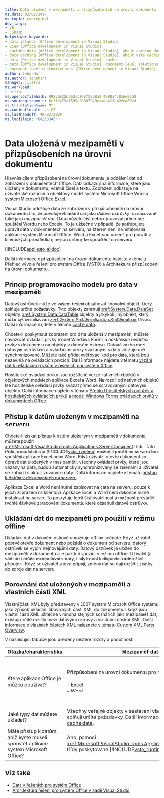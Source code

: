 ```yaml
---
title: Data uložená v mezipaměti v přizpůsobeních na úrovni dokumentu
ms.date: 02/02/2017
ms.topic: conceptual
dev_langs:
- VB
- CSharp
helpviewer_keywords:
- data islands [Office development in Visual Studio]
- view [Office development in Visual Studio]
- caching data [Office development in Visual Studio], about caching data
- data caching [Office development in Visual Studio], about data caching
- data [Office development in Visual Studio], cache
- data [Office development in Visual Studio], document-level solutions
- document-level customizations [Office development in Visual Studio], data model
author: John-Hart
ms.author: johnhart
manager: jillfra
ms.workload:
- office
ms.openlocfilehash: 9985dd25ba62cc9c0735a8a8f4008a4c0abe0558
ms.sourcegitcommit: 6cfffa72af599a9d667249caaaa411bb28ea69fd
ms.translationtype: MT
ms.contentlocale: cs-CZ
ms.lasthandoff: 09/02/2020
ms.locfileid: "88238345"
---
```

# <a name="cached-data-in-document-level-customizations"></a>Data uložená v mezipaměti v přizpůsobeních na úrovni dokumentu
  Hlavním cílem přizpůsobení na úrovni dokumentu je oddělení dat od zobrazení v dokumentech Office. Data odkazují na informace, které jsou uloženy v dokumentu, včetně čísel a textu. Zobrazení odkazuje na uživatelské rozhraní a objektový model systém Microsoft Office Word a systém Microsoft Office Excel.

 Visual Studio odděluje data ze zobrazení v přizpůsobeních na úrovni dokumentu tím, že povoluje vkládání dat jako *datové ostrůvky*, označované také jako *mezipaměť dat*. Data můžete číst nebo upravovat přímo bez spuštění Wordu nebo Excelu. To je užitečné v případě, že potřebujete upravit data v dokumentech na serveru, na kterém není nainstalovaná aplikace systém Microsoft Office. Word a Excel jsou určené pro použití v klientských prostředích; nejsou určeny ke spouštění na serveru.

 [!INCLUDE[appliesto_alldoc](../vsto/includes/appliesto-alldoc-md.md)]

 Další informace o přizpůsobení na úrovni dokumentu najdete v tématu [Přehled vývoje řešení pro systém Office &#40;VSTO&#41;](../vsto/office-solutions-development-overview-vsto.md) a [Architektura přizpůsobení na úrovni dokumentu](../vsto/architecture-of-document-level-customizations.md).

## <a name="understand-the-cached-data-programming-model"></a>Princip programovacího modelu pro data v mezipaměti
 Datový ostrůvek může ve vašem řešení obsahovat libovolný objekt, který splňuje určité požadavky. Tyto objekty zahrnují <xref:System.Data.DataSet> objekty, <xref:System.Data.DataTable> objekty a jakýkoli jiný objekt, který může být serializován <xref:System.Xml.Serialization.XmlSerializer> třídou. Další informace najdete v tématu [cache data](../vsto/caching-data.md).

 Chcete-li poskytnout zobrazení pro data uložená v mezipaměti, můžete navazovat ovládací prvky model Windows Forms a *hostitelské ovládací prvky* v dokumentu na objekty v datovém ostrovu. Datová vazba mezi datovým ostrůvkem a ovládacími prvky svázanými s daty udržuje dvě synchronizované. Můžete také přidat ověřovací kód pro data, která jsou nezávislá na ovládacích prvcích. Další informace najdete v tématu [vázání dat k ovládacím prvkům v řešeních pro systém Office](../vsto/binding-data-to-controls-in-office-solutions.md).

 Hostitelské ovládací prvky jsou rozšířené verze nativních objektů v objektových modelech aplikace Excel a Word. Na rozdíl od nativních objektů lze hostitelské ovládací prvky svázat přímo se spravovanými datovými objekty. Další informace najdete v tématu [Přehled hostitelských položek a hostitelských ovládacích prvků](../vsto/host-items-and-host-controls-overview.md) a [model Windows Forms ovládacích prvků v dokumentech Office](../vsto/windows-forms-controls-on-office-documents-overview.md).

## <a name="access-cached-data-on-the-server"></a>Přístup k datům uloženým v mezipaměti na serveru
 Chcete-li získat přístup k datům uloženým v mezipaměti v dokumentu, můžete použít <xref:Microsoft.VisualStudio.Tools.Applications.ServerDocument> třídu. Tato třída je součástí a je [!INCLUDE[vsto_runtime](../vsto/includes/vsto-runtime-md.md)] možné ji použít na serveru bez spuštění aplikace Excel nebo Word. Když uživatel otevře dokument po úpravě dat uložených v mezipaměti, všechny ovládací prvky, které jsou vázány na data, budou automaticky synchronizovány se změnami a uživatel se zobrazí s aktualizovanými daty. Další informace najdete v tématu [přístup k datům v dokumentech na serveru](../vsto/accessing-data-in-documents-on-the-server.md).

 Aplikace Excel a Word není nutné zapisovat na data na serveru, pouze k jejich zobrazení na klientovi. Aplikace Excel a Word není dokonce nutné instalovat na server. To poskytuje lepší škálovatelnost a možnost provádět rychlé dávkové zpracování dokumentů, které obsahují datové ostrůvky.

## <a name="data-caching-for-offline-use"></a>Ukládání dat do mezipaměti pro použití v režimu offline
 Ukládání dat v datovém ostrově umožňuje offline scénáře. Když uživatel poprvé otevře dokument nebo požádá o dokument od serveru, datový ostrůvek se vyplní nejnovějšími daty. Datový ostrůvek je uložen do mezipaměti v dokumentu a je pak k dispozici v režimu offline. Uživatel (a váš kód) může manipulovat s daty, i když není k dispozici žádné živé připojení. Když se uživatel znovu připojí, změny dat se dají rozšířit zpátky do zdroje dat na serveru.

## <a name="cached-data-and-custom-xml-parts-compared"></a>Porovnání dat uložených v mezipaměti a vlastních částí XML
 Vlastní části XML byly představeny v 2007 systém Microsoft Office systému jako způsob ukládání libovolných částí XML do dokumentu. I když jsou vlastní části XML užitečné v mnoha stejných scénářích jako mezipaměť dat, existují určité rozdíly mezi datovými ostrovy a vlastními částmi XML. Další informace o vlastních částech XML naleznete v tématu [Custom XML Parts Overview](../vsto/custom-xml-parts-overview.md).

 V následující tabulce jsou uvedeny některé rozdíly a podobnosti.

|Otázka/charakteristika|Mezipaměť dat|Vlastní části XML|
|-|----------------|----------------------|
|Které aplikace Office je můžou používat?|Přizpůsobení na úrovni dokumentu pro následující aplikace:<br /><br /> – Excel<br />– Word|Řešení na úrovni dokumentu a na úrovni aplikace pro následující aplikace:<br /><br /> – Excel<br />– PowerPoint<br />– Word|
|Jaké typy dat můžete ukládat?|Všechny veřejné objekty v sestavení vlastního nastavení, které splňují určité požadavky. Další informace najdete v tématu [cache data](../vsto/caching-data.md).|Všechna data XML.|
|Máte přístup k datům, aniž byste museli spouštět aplikace systém Microsoft Office?|Ano, pomocí <xref:Microsoft.VisualStudio.Tools.Applications.ServerDocument> třídy poskytované [!INCLUDE[vsto_runtime](../vsto/includes/vsto-runtime-md.md)] .|Ano, pomocí tříd v <xref:System.IO.Packaging> oboru názvů nebo pomocí Open XML Format SDK.|

## <a name="see-also"></a>Viz také
- [Data v řešeních pro systém Office](../vsto/data-in-office-solutions.md)
- [Architektura řešení pro systém Office v sadě Visual Studio](../vsto/architecture-of-office-solutions-in-visual-studio.md)
